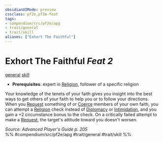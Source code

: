 ```yaml
---
obsidianUIMode: preview
cssclass: pf2e,pf2e-feat
tags:
- compendium/src/pf2e/apg
- trait/general
- trait/skill
aliases: ["Exhort The Faithful"]
---
```

# Exhort The Faithful  *Feat 2*  
[general](general.md "General Feat Trait")  [skill](skill.md "Skill Feat Trait")  

- **Prerequisites**: expert in [Religion](skills.md#Religion), follower of a specific religion

Your knowledge of the tenets of your faith gives you insight into the best ways to get others of your faith to help you or to follow your directions. When you [Request](request.md) something of or [Coerce](coerce.md) members of your own faith, you can attempt a [Religion](skills.md#Religion) check instead of [Diplomacy](skills.md#Diplomacy) or [Intimidation](skills.md#Intimidation), and you gain a +2 circumstance bonus to the check. On a critically failed attempt to make a [Request](request.md), the target's attitude toward you doesn't worsen.

*Source: Advanced Player's Guide p. 205*  
%% #compendium/src/pf2e/apg #trait/general #trait/skill %%
